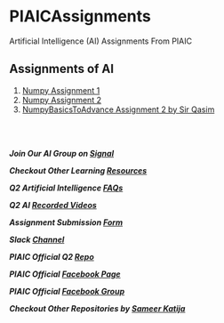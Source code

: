 # PIAICAssignments

Artificial Intelligence (AI) Assignments From PIAIC

## Assignments of AI

1. [Numpy Assignment 1](<https://github.com/Anonster/PIAICAssignments/blob/main/PIAIC149723Assignment%231(Numpy%20Fundamentals).ipynb>)
2. [Numpy Assignment 2](<https://github.com/Anonster/PIAICAssignments/blob/main/PIAIC149723Assignment%232(NumpyFundamentals).ipynb>)
3. [NumpyBasicsToAdvance Assignment 2 by Sir Qasim](https://github.com/Anonster/PIAICAssignments/blob/main/PIAIC149723Assignment2_NumpyBasicsToAdvance.py)

<br/>
<br/>

**_Join Our AI Group on [Signal](https://signal.group/#CjQKIFdd0dYL-h5ZKaKDQ-BfoDWwfIhKqpPGZfuXh_kbljqZEhBb2OFvrc1VZrYU9ZnsoOq0)_** <br/>

**_Checkout Other Learning [Resources](https://github.com/Anonster/resources)_**

**_Q2 Artificial Intelligence [FAQs](http://ask.piaic.org/Q2-AI-FAQ)_**

**_Q2 AI [Recorded Videos](https://drive.google.com/drive/folders/1WMD-TR7Dv5We4lWn_JZGv_abFcaz4EAp?fbclid=IwAR2WzD7R0BBeXg9UwwTHAz1sYmB32GIXUXt3oZdidF-BXZNOY2EXGypznHQ)_**

**_Assignment Submission [Form](https://docs.google.com/forms/d/e/1FAIpQLSfs5IzTlirjDzoX8iQTMRyHLG8Nt2p0UQY-isvTYtPevbtnCQ/viewform)_**

**_Slack [Channel](https://piaic-aic.slack.com/?redir=/archives/C01GMHMBRFH)_**

**_PIAIC Official Q2 [Repo](https://github.com/piaic-official/AI-Q2-learning-resources)_**

**_PIAIC Official [Facebook Page](https://web.facebook.com/piaic)_**

**_PIAIC Official [Facebook Group](https://web.facebook.com/groups/piaic)_**

**_Checkout Other Repositories by [Sameer Katija](https://www.github.com/Anonster)_**
